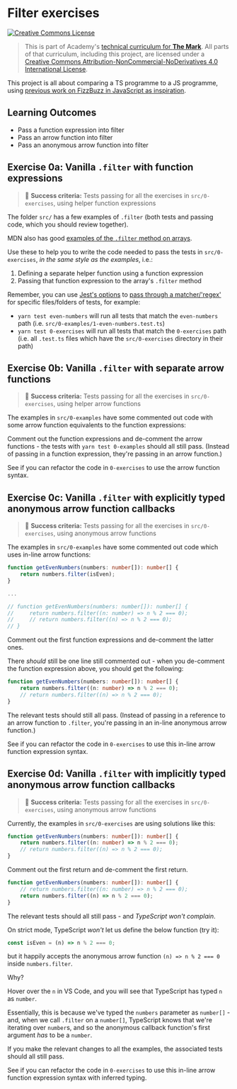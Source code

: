 # Filter exercises

<a rel="license" href="http://creativecommons.org/licenses/by-nc-nd/4.0/"><img alt="Creative Commons License" style="border-width:0" src="https://i.creativecommons.org/l/by-nc-nd/4.0/88x31.png" /></a>

> This is part of Academy's [technical curriculum for **The Mark**](https://github.com/WeAreAcademy/curriculum-mark). All parts of that curriculum, including this project, are licensed under a <a rel="license" href="http://creativecommons.org/licenses/by-nc-nd/4.0/">Creative Commons Attribution-NonCommercial-NoDerivatives 4.0 International License</a>.

This project is all about comparing a TS programme to a JS programme, using [previous work on FizzBuzz in JavaScript as inspiration](https://github.com/WeAreAcademy/mark-fundamentals-proj--js-fizzbuzz).

## Learning Outcomes

- Pass a function expression into filter
- Pass an arrow function into filter
- Pass an anonymous arrow function into filter

## Exercise 0a: Vanilla `.filter` with function expressions

> 🎯 **Success criteria:** Tests passing for all the exercises in `src/0-exercises`, using helper function expressions

The folder `src/` has a few examples of `.filter` (both tests and passing code, which you should review together).

MDN also has good [examples of the `.filter` method on arrays](https://developer.mozilla.org/en-US/docs/Web/JavaScript/Reference/Global_Objects/Array/filter).

Use these to help you to write the code needed to pass the tests in `src/0-exercises`, _in the same style as the examples_, i.e.:

1. Defining a separate helper function using a function expression
2. Passing that function expression to the array's `.filter` method

Remember, you can use [Jest's options](https://jestjs.io/docs/en/cli) to [pass through a matcher/'regex'](https://jestjs.io/docs/en/cli#jest-regexfortestfiles) for specific files/folders of tests, for example:

- `yarn test even-numbers` will run all tests that match the `even-numbers` path (i.e. `src/0-examples/1-even-numbers.test.ts`)
- `yarn test 0-exercises` will run all tests that match the `0-exercises` path (i.e. all `.test.ts` files which have the `src/0-exercises` directory in their path)

## Exercise 0b: Vanilla `.filter` with separate arrow functions

> 🎯 **Success criteria:** Tests passing for all the exercises in `src/0-exercises`, using helper arrow functions

The examples in `src/0-examples` have some commented out code with some arrow function equivalents to the function expressions:

Comment out the function expressions and de-comment the arrow functions - the tests with `yarn test 0-examples` should all still pass. (Instead of passing in a function expression, they're passing in an arrow function.)

See if you can refactor the code in `0-exercises` to use the arrow function syntax.

## Exercise 0c: Vanilla `.filter` with explicitly typed anonymous arrow function callbacks

> 🎯 **Success criteria:** Tests passing for all the exercises in `src/0-exercises`, using anonymous arrow functions

The examples in `src/0-examples` have some commented out code which uses in-line arrow functions:

```ts
function getEvenNumbers(numbers: number[]): number[] {
    return numbers.filter(isEven);
}

...

// function getEvenNumbers(numbers: number[]): number[] {
//     return numbers.filter((n: number) => n % 2 === 0);
//     // return numbers.filter((n) => n % 2 === 0);
// }
```

Comment out the first function expressions and de-comment the latter ones.

There _should_ still be one line still commented out - when you de-comment the function expression above, you should get the following:

```ts
function getEvenNumbers(numbers: number[]): number[] {
    return numbers.filter((n: number) => n % 2 === 0);
    // return numbers.filter((n) => n % 2 === 0);
}
```

The relevant tests should still all pass. (Instead of passing in a reference to an arrow function to `.filter`, you're passing in an in-line anonymous arrow function.)

See if you can refactor the code in `0-exercises` to use this in-line arrow function expression syntax.

## Exercise 0d: Vanilla `.filter` with implicitly typed anonymous arrow function callbacks

> 🎯 **Success criteria:** Tests passing for all the exercises in `src/0-exercises`, using anonymous arrow functions

Currently, the examples in `src/0-exercises` are using solutions like this:

```ts
function getEvenNumbers(numbers: number[]): number[] {
    return numbers.filter((n: number) => n % 2 === 0);
    // return numbers.filter((n) => n % 2 === 0);
}
```

Comment out the first return and de-comment the first return.

```ts
function getEvenNumbers(numbers: number[]): number[] {
    // return numbers.filter((n: number) => n % 2 === 0);
    return numbers.filter((n) => n % 2 === 0);
}
```

The relevant tests should all still pass - and _TypeScript won't complain_.

On strict mode, TypeScript _won't_ let us define the below function (try it):

```ts
const isEven = (n) => n % 2 === 0;
```

but it happily accepts the anonymous arrow function `(n) => n % 2 === 0` inside `numbers.filter`.

Why?

Hover over the `n` in VS Code, and you will see that TypeScript has typed `n` as `number`.

Essentially, this is because we've typed the `numbers` parameter as `number[]` - and, when we call `.filter` on a `number[]`, TypeScript knows that we're iterating over `number`s, and so the anonymous callback function's first argument _has_ to be a `number`.

If you make the relevant changes to all the examples, the associated tests should all still pass.

See if you can refactor the code in `0-exercises` to use this in-line arrow function expression syntax with inferred typing.